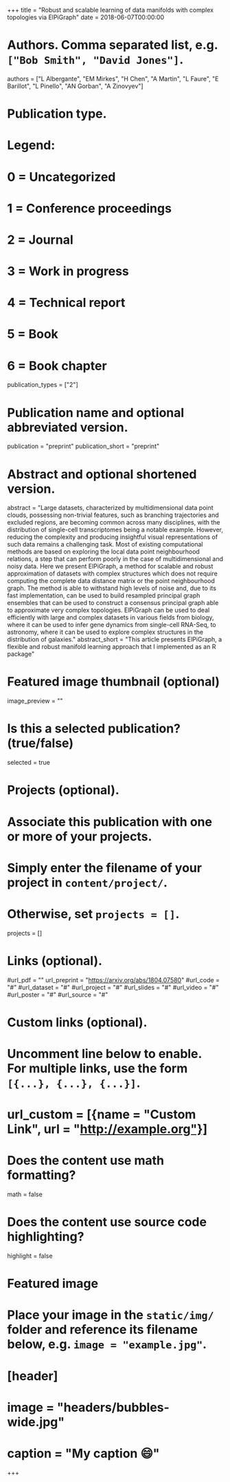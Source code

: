 +++
title = "Robust and scalable learning of data manifolds with complex topologies via ElPiGraph"
date = 2018-06-07T00:00:00

# Authors. Comma separated list, e.g. `["Bob Smith", "David Jones"]`.
authors = ["L Albergante", "EM Mirkes", "H Chen", "A Martin", "L Faure", "E Barillot", "L Pinello", "AN Gorban", "A Zinovyev"]

# Publication type.
# Legend:
# 0 = Uncategorized
# 1 = Conference proceedings
# 2 = Journal
# 3 = Work in progress
# 4 = Technical report
# 5 = Book
# 6 = Book chapter
publication_types = ["2"]

# Publication name and optional abbreviated version.
publication = "preprint"
publication_short = "preprint"

# Abstract and optional shortened version.
abstract = "Large datasets, characterized by  multidimensional data point clouds, possessing non-trivial features, such as branching trajectories and excluded regions, are becoming common across many disciplines, with the distribution of single-cell transcriptomes being a notable example. However, reducing the complexity and producing insightful visual representations of such data remains a challenging task. Most of existing computational methods are based on exploring the local data point neighbourhood relations, a step that can perform poorly in the case of multidimensional and noisy data. Here we present ElPiGraph, a method for scalable and robust approximation of datasets with complex structures which does not require computing the complete data distance matrix or the point neighbourhood graph. The method is able to withstand high levels of noise and, due to its fast implementation, can be used to build resampled principal graph ensembles that can be used to construct a consensus principal graph able to approximate very complex topologies. ElPiGraph can be used to deal efficiently with large and complex datasets in various fields from biology, where it can be used to infer gene dynamics from single-cell RNA-Seq, to astronomy, where it can be used to explore complex structures in the distribution of galaxies."
abstract_short = "This article presents ElPiGraph, a flexible and robust manifold learning approach that I implemented as an R package"

# Featured image thumbnail (optional)
image_preview = ""

# Is this a selected publication? (true/false)
selected = true

# Projects (optional).
#   Associate this publication with one or more of your projects.
#   Simply enter the filename of your project in `content/project/`.
#   Otherwise, set `projects = []`.
projects = []

# Links (optional).
#url_pdf = ""
url_preprint = "https://arxiv.org/abs/1804.07580"
#url_code = "#"
#url_dataset = "#"
#url_project = "#"
#url_slides = "#"
#url_video = "#"
#url_poster = "#"
#url_source = "#"

# Custom links (optional).
#   Uncomment line below to enable. For multiple links, use the form `[{...}, {...}, {...}]`.
# url_custom = [{name = "Custom Link", url = "http://example.org"}]

# Does the content use math formatting?
math = false

# Does the content use source code highlighting?
highlight = false

# Featured image
# Place your image in the `static/img/` folder and reference its filename below, e.g. `image = "example.jpg"`.
# [header]
# image = "headers/bubbles-wide.jpg"
# caption = "My caption :smile:"

+++